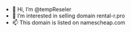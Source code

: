 - 👋 Hi, I’m @tempReseler
- 👀 I’m interested in selling domain rental-r.pro
- 📫 This domain is listed on namescheap.com


